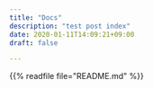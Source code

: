 ```yaml
---
title: "Docs"
description: "test post index"
date: 2020-01-11T14:09:21+09:00
draft: false

---
```

{{% readfile file="README.md" %}}
